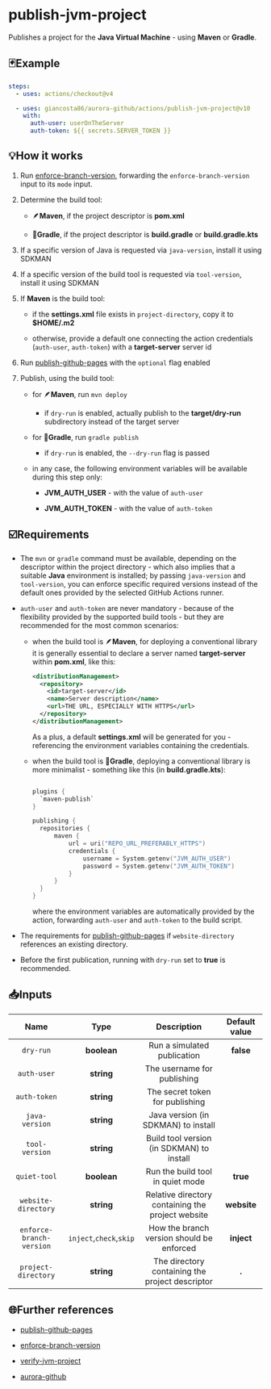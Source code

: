 # publish-jvm-project

Publishes a project for the **Java Virtual Machine** - using **Maven** or **Gradle**.

## 🃏Example

```yaml
steps:
  - uses: actions/checkout@v4

  - uses: giancosta86/aurora-github/actions/publish-jvm-project@v10
    with:
      auth-user: userOnTheServer
      auth-token: ${{ secrets.SERVER_TOKEN }}
```

## 💡How it works

1. Run [enforce-branch-version](../enforce-branch-version/README.md), forwarding the `enforce-branch-version` input to its `mode` input.

1. Determine the build tool:

   - 🪶**Maven**, if the project descriptor is **pom.xml**

   - 🐘**Gradle**, if the project descriptor is **build.gradle** or **build.gradle.kts**

1. If a specific version of Java is requested via `java-version`, install it using SDKMAN

1. If a specific version of the build tool is requested via `tool-version`, install it using SDKMAN

1. If **Maven** is the build tool:

   - if the **settings.xml** file exists in `project-directory`, copy it to **$HOME/.m2**

   - otherwise, provide a default one connecting the action credentials (`auth-user`, `auth-token`) with a **target-server** server id

1. Run [publish-github-pages](../publish-github-pages/README.md) with the `optional` flag enabled

1. Publish, using the build tool:

   - for 🪶**Maven**, run `mvn deploy`

     - if `dry-run` is enabled, actually publish to the **target/dry-run** subdirectory instead of the target server

   - for 🐘**Gradle**, run `gradle publish`

     - if `dry-run` is enabled, the `--dry-run` flag is passed

   - in any case, the following environment variables will be available during this step only:

     - **JVM_AUTH_USER** - with the value of `auth-user`

     - **JVM_AUTH_TOKEN** - with the value of `auth-token`

## ☑️Requirements

- The `mvn` or `gradle` command must be available, depending on the descriptor within the project directory - which also implies that a suitable **Java** environment is installed; by passing `java-version` and `tool-version`, you can enforce specific required versions instead of the default ones provided by the selected GitHub Actions runner.

- `auth-user` and `auth-token` are never mandatory - because of the flexibility provided by the supported build tools - but they are recommended for the most common scenarios:

  - when the build tool is 🪶**Maven**, for deploying a conventional library it is generally essential to declare a server named **target-server** within **pom.xml**, like this:

    ```xml
    <distributionManagement>
      <repository>
        <id>target-server</id>
        <name>Server description</name>
        <url>THE URL, ESPECIALLY WITH HTTPS</url>
      </repository>
    </distributionManagement>
    ```

    As a plus, a default **settings.xml** will be generated for you - referencing the environment variables containing the credentials.

  - when the build tool is 🐘**Gradle**, deploying a conventional library is more minimalist - something like this (in **build.gradle.kts**):

    ```kotlin

    plugins {
      `maven-publish`
    }

    publishing {
      repositories {
          maven {
              url = uri("REPO_URL_PREFERABLY_HTTPS")
              credentials {
                  username = System.getenv("JVM_AUTH_USER")
                  password = System.getenv("JVM_AUTH_TOKEN")
              }
          }
      }
    }
    ```

    where the environment variables are automatically provided by the action, forwarding `auth-user` and `auth-token` to the build script.

- The requirements for [publish-github-pages](../publish-github-pages/README.md) if `website-directory` references an existing directory.

- Before the first publication, running with `dry-run` set to **true** is recommended.

## 📥Inputs

|           Name           |          Type           |                    Description                    | Default value |
| :----------------------: | :---------------------: | :-----------------------------------------------: | :-----------: |
|        `dry-run`         |       **boolean**       |            Run a simulated publication            |   **false**   |
|       `auth-user`        |       **string**        |            The username for publishing            |               |
|       `auth-token`       |       **string**        |          The secret token for publishing          |               |
|      `java-version`      |       **string**        |        Java version (in SDKMAN) to install        |               |
|      `tool-version`      |       **string**        |     Build tool version (in SDKMAN) to install     |               |
|       `quiet-tool`       |       **boolean**       |         Run the build tool in quiet mode          |   **true**    |
|   `website-directory`    |       **string**        | Relative directory containing the project website |  **website**  |
| `enforce-branch-version` | `inject`,`check`,`skip` |     How the branch version should be enforced     |  **inject**   |
|   `project-directory`    |       **string**        |  The directory containing the project descriptor  |     **.**     |

## 🌐Further references

- [publish-github-pages](../publish-github-pages/README.md)

- [enforce-branch-version](../enforce-branch-version/README.md)

- [verify-jvm-project](../verify-jvm-project/README.md)

- [aurora-github](../../README.md)
